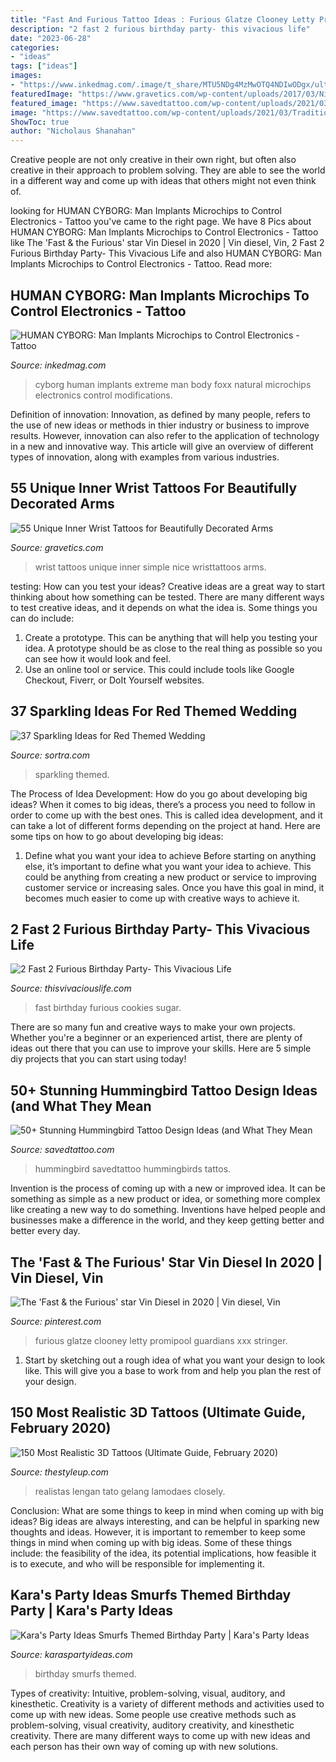 ```yaml
---
title: "Fast And Furious Tattoo Ideas : Furious Glatze Clooney Letty Promipool Guardians Xxx Stringer"
description: "2 fast 2 furious birthday party- this vivacious life"
date: "2023-06-28"
categories:
- "ideas"
tags: ["ideas"]
images:
- "https://www.inkedmag.com/.image/t_share/MTU5NDg4MzMwOTQ4NDIwODgx/ultraviolet.jpg"
featuredImage: "https://www.gravetics.com/wp-content/uploads/2017/03/Nice-and-simple-wristtattoos.jpg"
featured_image: "https://www.savedtattoo.com/wp-content/uploads/2021/03/Traditional-Hummingbird-Tattoos-2.jpg"
image: "https://www.savedtattoo.com/wp-content/uploads/2021/03/Traditional-Hummingbird-Tattoos-2.jpg"
ShowToc: true
author: "Nicholaus Shanahan"
---
```



Creative people are not only creative in their own right, but often also creative in their approach to problem solving. They are able to see the world in a different way and come up with ideas that others might not even think of.

	

		
looking for HUMAN CYBORG: Man Implants Microchips to Control Electronics - Tattoo you've came to the right page. We have 8 Pics about HUMAN CYBORG: Man Implants Microchips to Control Electronics - Tattoo like The &#039;Fast &amp; the Furious&#039; star Vin Diesel in 2020 | Vin diesel, Vin, 2 Fast 2 Furious Birthday Party- This Vivacious Life and also HUMAN CYBORG: Man Implants Microchips to Control Electronics - Tattoo. Read more:
		
    
## HUMAN CYBORG: Man Implants Microchips To Control Electronics - Tattoo

<img loading=lazy src="https://www.inkedmag.com/.image/t_share/MTU5NDg4MzMwOTQ4NDIwODgx/ultraviolet.jpg" onerror="this.onerror=null;this.src='https://tse1.mm.bing.net/th?id=OIP.n-SGZhfdQ0CbvxQa_-sq1QHaD4&amp;pid=15.1';" alt="HUMAN CYBORG: Man Implants Microchips to Control Electronics - Tattoo">

_Source: inkedmag.com_

>cyborg human implants extreme man body foxx natural microchips electronics control modifications. 

	

Definition of innovation:
Innovation, as defined by many people, refers to the use of new ideas or methods in thier industry or business to improve results. However, innovation can also refer to the application of technology in a new and innovative way. This article will give an overview of different types of innovation, along with examples from various industries.

    
## 55 Unique Inner Wrist Tattoos For Beautifully Decorated Arms

<img loading=lazy src="https://www.gravetics.com/wp-content/uploads/2017/03/Nice-and-simple-wristtattoos.jpg" onerror="this.onerror=null;this.src='https://tse2.mm.bing.net/th?id=OIP.6BUAiLCkn4naoRAh0ZsxngHaHa&amp;pid=15.1';" alt="55 Unique Inner Wrist Tattoos for Beautifully Decorated Arms">

_Source: gravetics.com_

>wrist tattoos unique inner simple nice wristtattoos arms. 

	

testing: How can you test your ideas?
Creative ideas are a great way to start thinking about how something can be tested. There are many different ways to test creative ideas, and it depends on what the idea is. Some things you can do include:
1. Create a prototype. This can be anything that will help you testing your idea. A prototype should be as close to the real thing as possible so you can see how it would look and feel.
2. Use an online tool or service. This could include tools like Google Checkout, Fiverr, or DoIt Yourself websites.

    
## 37 Sparkling Ideas For Red Themed Wedding

<img loading=lazy src="http://www.sortra.com/wp-content/uploads/2014/11/red-wedding-theme24.jpg" onerror="this.onerror=null;this.src='https://tse3.mm.bing.net/th?id=OIP.viC_T9P5kl8XXFqk4h5SWQHaLL&amp;pid=15.1';" alt="37 Sparkling Ideas for Red Themed Wedding">

_Source: sortra.com_

>sparkling themed. 

	

The Process of Idea Development: How do you go about developing big ideas?
When it comes to big ideas, there’s a process you need to follow in order to come up with the best ones. This is called idea development, and it can take a lot of different forms depending on the project at hand. Here are some tips on how to go about developing big ideas:
1. Define what you want your idea to achieve 
Before starting on anything else, it’s important to define what you want your idea to achieve. This could be anything from creating a new product or service to improving customer service or increasing sales. Once you have this goal in mind, it becomes much easier to come up with creative ways to achieve it.

    
## 2 Fast 2 Furious Birthday Party- This Vivacious Life

<img loading=lazy src="https://www.thisvivaciouslife.com/wp-content/uploads/2021/02/IMG_7403-768x1024.jpg" onerror="this.onerror=null;this.src='https://tse4.mm.bing.net/th?id=OIP.JbTWXuQRMrzwPel0CFI5dQHaJ4&amp;pid=15.1';" alt="2 Fast 2 Furious Birthday Party- This Vivacious Life">

_Source: thisvivaciouslife.com_

>fast birthday furious cookies sugar. 

	

There are so many fun and creative ways to make your own projects. Whether you're a beginner or an experienced artist, there are plenty of ideas out there that you can use to improve your skills. Here are 5 simple diy projects that you can start using today!

    
## 50+ Stunning Hummingbird Tattoo Design Ideas (and What They Mean

<img loading=lazy src="https://www.savedtattoo.com/wp-content/uploads/2021/03/Traditional-Hummingbird-Tattoos-2.jpg" onerror="this.onerror=null;this.src='https://tse3.mm.bing.net/th?id=OIP.IJt1zLgWlCY1mBDzAtGoGgHaI0&amp;pid=15.1';" alt="50+ Stunning Hummingbird Tattoo Design Ideas (and What They Mean">

_Source: savedtattoo.com_

>hummingbird savedtattoo hummingbirds tattos. 

	

Invention is the process of coming up with a new or improved idea. It can be something as simple as a new product or idea, or something more complex like creating a new way to do something. Inventions have helped people and businesses make a difference in the world, and they keep getting better and better every day.

    
## The &#039;Fast &amp; The Furious&#039; Star Vin Diesel In 2020 | Vin Diesel, Vin

<img loading=lazy src="https://i.pinimg.com/736x/c6/0a/62/c60a62e2896cc73f57e8fa623731a5d1.jpg" onerror="this.onerror=null;this.src='https://tse1.mm.bing.net/th?id=OIP.sKEkry0tzROcH2e5qONiLQHaNK&amp;pid=15.1';" alt="The &#039;Fast &amp; the Furious&#039; star Vin Diesel in 2020 | Vin diesel, Vin">

_Source: pinterest.com_

>furious glatze clooney letty promipool guardians xxx stringer. 

	

1. Start by sketching out a rough idea of what you want your design to look like. This will give you a base to work from and help you plan the rest of your design.

    
## 150 Most Realistic 3D Tattoos (Ultimate Guide, February 2020)

<img loading=lazy src="https://thestyleup.com/wp-content/uploads/2015/06/11420807_407237902802258_2039286718_n.jpg" onerror="this.onerror=null;this.src='https://tse3.mm.bing.net/th?id=OIP.p4opqnxmiViog1qz1Nv-xwHaHa&amp;pid=15.1';" alt="150 Most Realistic 3D Tattoos (Ultimate Guide, February 2020)">

_Source: thestyleup.com_

>realistas lengan tato gelang lamodaes closely. 

	

Conclusion: What are some things to keep in mind when coming up with big ideas?
Big ideas are always interesting, and can be helpful in sparking new thoughts and ideas. However, it is important to remember to keep some things in mind when coming up with big ideas. Some of these things include: the feasibility of the idea, its potential implications, how feasible it is to execute, and who will be responsible for implementing it.

    
## Kara&#039;s Party Ideas Smurfs Themed Birthday Party | Kara&#039;s Party Ideas

<img loading=lazy src="https://2.bp.blogspot.com/-pgGHmfCEIqw/Tnq0R5tDuuI/AAAAAAAADwk/mMDWZnWIJl0/s1600/6138737038_c9a29cdcab_b.jpg" onerror="this.onerror=null;this.src='https://tse1.mm.bing.net/th?id=OIP.p2PKhuHp8WsDPi0lSrhEwgHaLK&amp;pid=15.1';" alt="Kara&#039;s Party Ideas Smurfs Themed Birthday Party | Kara&#039;s Party Ideas">

_Source: karaspartyideas.com_

>birthday smurfs themed. 

	

Types of creativity: Intuitive, problem-solving, visual, auditory, and kinesthetic.
Creativity is a variety of different methods and activities used to come up with new ideas. Some people use creative methods such as problem-solving, visual creativity, auditory creativity, and kinesthetic creativity. There are many different ways to come up with new ideas and each person has their own way of coming up with new solutions.

